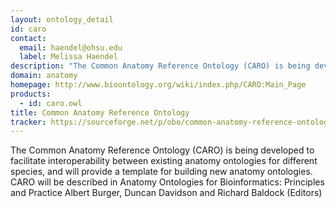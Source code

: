 ```yaml
---
layout: ontology_detail
id: caro
contact: 
  email: haendel@ohsu.edu
  label: Melissa Haendel
description: "The Common Anatomy Reference Ontology (CARO) is being developed to facilitate interoperability between existing anatomy ontologies for different species, and will provide a template for building new anatomy ontologies. CARO will be described in Anatomy Ontologies for Bioinformatics: Principles and Practice Albert Burger, Duncan Davidson and Richard Baldock (Editors)"
domain: anatomy
homepage: http://www.bioontology.org/wiki/index.php/CARO:Main_Page
products: 
  - id: caro.owl
title: Common Anatomy Reference Ontology
tracker: https://sourceforge.net/p/obo/common-anatomy-reference-ontology-caro-requests/
---
```


The Common Anatomy Reference Ontology (CARO) is being developed to facilitate interoperability between existing anatomy ontologies for different species, and will provide a template for building new anatomy ontologies. CARO will be described in Anatomy Ontologies for Bioinformatics: Principles and Practice Albert Burger, Duncan Davidson and Richard Baldock (Editors)